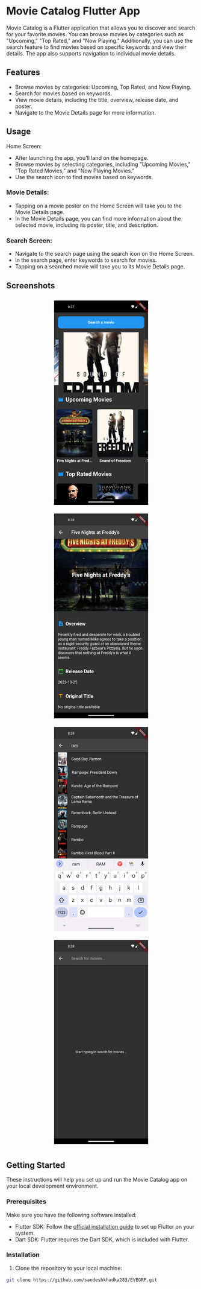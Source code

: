# Movie Catalog Flutter App

Movie Catalog is a Flutter application that allows you to discover and search for your favorite movies. You can browse movies by categories such as "Upcoming," "Top Rated," and "Now Playing." Additionally, you can use the search feature to find movies based on specific keywords and view their details. The app also supports navigation to individual movie details.

## Features

- Browse movies by categories: Upcoming, Top Rated, and Now Playing.
- Search for movies based on keywords.
- View movie details, including the title, overview, release date, and poster.
- Navigate to the Movie Details page for more information.



## Usage
Home Screen:

- After launching the app, you'll land on the homepage.
- Browse movies by selecting categories, including "Upcoming Movies," "Top Rated Movies," and "Now Playing Movies."
- Use the search icon to find movies based on keywords.
### Movie Details:

- Tapping on a movie poster on the Home Screen will take you to the Movie Details page.
- In the Movie Details page, you can find more information about the selected movie, including its poster, title, and description.

### Search Screen:

- Navigate to the search page using the search icon on the Home Screen.
- In the search page, enter keywords to search for movies.
- Tapping on a searched movie will take you to its Movie Details page.


## Screenshots

<div align="center">
    <img src="screenshots/Screenshot1.png" alt="Screenshot 1" width="250" style="margin: 10px;">
    <img src="screenshots/Screenshot2.png" alt="Screenshot 2" width="250" style="margin: 10px;">
    <img src="screenshots/Screenshot3.png" alt="Screenshot 3" width="250" style="margin: 10px;">
    <img src="screenshots/Screenshot4.png" alt="Screenshot 4" width="250" style="margin: 10px;">
</div>


## Getting Started

These instructions will help you set up and run the Movie Catalog app on your local development environment.

### Prerequisites

Make sure you have the following software installed:

- Flutter SDK: Follow the [official installation guide](https://flutter.dev/docs/get-started/install) to set up Flutter on your system.
- Dart SDK: Flutter requires the Dart SDK, which is included with Flutter.

### Installation

1. Clone the repository to your local machine:

```bash
git clone https://github.com/sandeshkhadka283/EVEGRP.git
